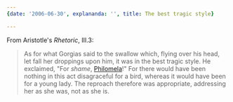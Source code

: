 ```yaml
---
{date: '2006-06-30', explananda: '', title: The best tragic style}

---
```


From Aristotle's <i>Rhetoric</i>, III.3: <blockquote>As for what Gorgias said
to the swallow which, flying over his head, let fall her droppings upon him, it
was in the best tragic style. He exclaimed, "For <i>shame</i>, <a
href="http://en.wikipedia.org/wiki/Philomela">Philomela</a>!" For there would
have been nothing in this act disagraceful for a bird, whereas it would have
been for a young lady. The reproach therefore was appropriate, addressing her
as she was, not as she is.</blockquote>

